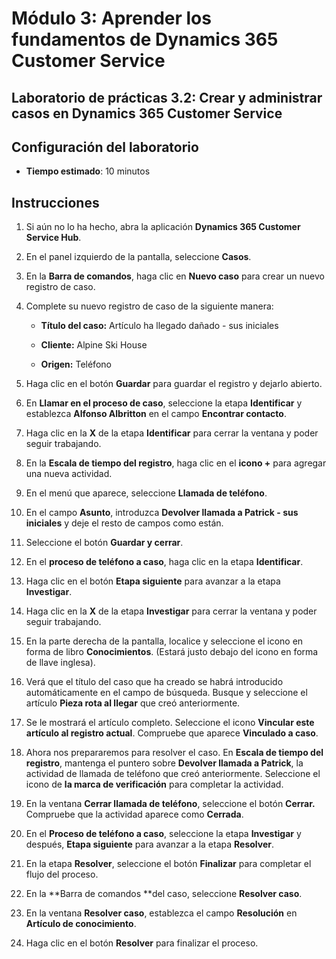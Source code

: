 ﻿---
lab:
    title: 'Laboratorio 3.2: Crear y administrar casos en Dynamics 365 Customer Service'
    module: 'Módulo 3: Aprender los fundamentos de Dynamics 365 Customer Service'
---

Módulo 3: Aprender los fundamentos de Dynamics 365 Customer Service
========================

## Laboratorio de prácticas 3.2: Crear y administrar casos en Dynamics 365 Customer Service

## Configuración del laboratorio

  - **Tiempo estimado**: 10 minutos

## Instrucciones

1. Si aún no lo ha hecho, abra la aplicación **Dynamics 365 Customer Service Hub**. 

2. En el panel izquierdo de la pantalla, seleccione **Casos**. 

3. En la **Barra de comandos**, haga clic en **Nuevo caso** para crear un nuevo registro de caso.

4. Complete su nuevo registro de caso de la siguiente manera:

	- **Título del caso:** Artículo ha llegado dañado - sus iniciales

	- **Cliente:** Alpine Ski House

	- **Origen:** Teléfono

5. Haga clic en el botón **Guardar** para guardar el registro y dejarlo abierto. 

6. En **Llamar en el proceso de caso**, seleccione la etapa **Identificar** y establezca **Alfonso Albritton** en el campo **Encontrar contacto**. 

7. Haga clic en la **X** de la etapa **Identificar** para cerrar la ventana y poder seguir trabajando. 

8. En la **Escala de tiempo del registro**, haga clic en el **icono +** para agregar una nueva actividad. 

9. En el menú que aparece, seleccione **Llamada de teléfono**.

10. En el campo **Asunto**, introduzca **Devolver llamada a Patrick - sus iniciales** y deje el resto de campos como están. 

11. Seleccione el botón **Guardar y cerrar**. 

12. En el **proceso de teléfono a caso**, haga clic en la etapa **Identificar**.

13. Haga clic en el botón **Etapa siguiente** para avanzar a la etapa **Investigar**. 

14. Haga clic en la **X** de la etapa **Investigar** para cerrar la ventana y poder seguir trabajando. 

15. En la parte derecha de la pantalla, localice y seleccione el icono en forma de libro **Conocimientos**. (Estará justo debajo del icono en forma de llave inglesa).

16. Verá que el título del caso que ha creado se habrá introducido automáticamente en el campo de búsqueda. Busque y seleccione el artículo **Pieza rota al llegar** que creó anteriormente. 

17. Se le mostrará el artículo completo. Seleccione el icono **Vincular este artículo al registro actual**. Compruebe que aparece **Vinculado a caso**. 

18. Ahora nos prepararemos para resolver el caso. En **Escala de tiempo del registro**, mantenga el puntero sobre **Devolver llamada a Patrick**, la actividad de llamada de teléfono que creó anteriormente. Seleccione el icono de **la marca de verificación** para completar la actividad. 

19. En la ventana **Cerrar llamada de teléfono**, seleccione el botón **Cerrar.** Compruebe que la actividad aparece como **Cerrada**. 

20. En el **Proceso de teléfono a caso**, seleccione la etapa **Investigar** y después, **Etapa siguiente** para avanzar a la etapa **Resolver**. 

21. En la etapa **Resolver**, seleccione el botón **Finalizar** para completar el flujo del proceso. 

22. En la **Barra de comandos **del caso, seleccione **Resolver caso**.

23. En la ventana **Resolver caso**, establezca el campo **Resolución** en **Artículo de conocimiento**. 

24. Haga clic en el botón **Resolver** para finalizar el proceso. 
